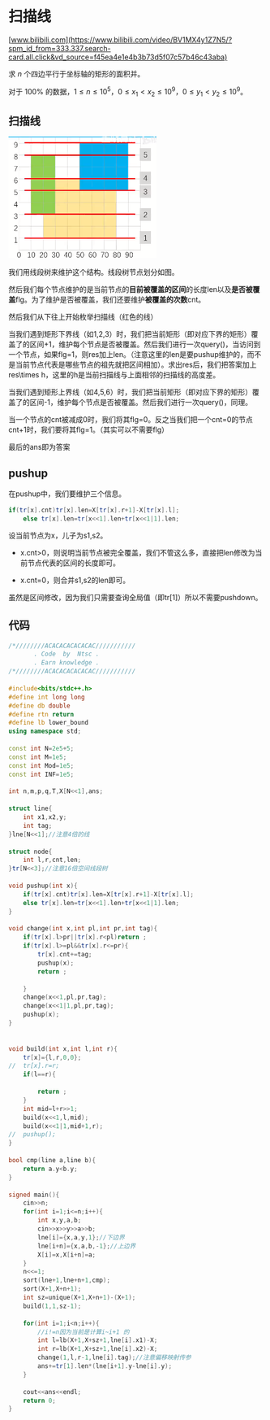 # 扫描线

[www.bilibili.com](https://www.bilibili.com/video/BV1MX4y1Z7N5/?spm_id_from=333.337.search-card.all.click&vd_source=f45ea4e1e4b3b73d5f07c57b46c43aba)


求 $n$ 个四边平行于坐标轴的矩形的面积并。

对于 $100\%$ 的数据，$1 \le n \le {10}^5$，$0 \le x_1 < x_2 \le {10}^9$，$0 \le y_1 < y_2 \le {10}^9$。

## 扫描线

![image.png](扫描线+5b3eb184-51de-4a7f-b45c-d8a53f0e3c28/image.png)

我们用线段树来维护这个结构。线段树节点划分如图。

然后我们每个节点维护的是当前节点的**目前被覆盖的区间**的长度len以及**是否被覆盖**flg。为了维护是否被覆盖，我们还要维护**被覆盖的次数**cnt。

然后我们从下往上开始枚举扫描线（红色的线）

当我们遇到矩形下界线（如1,2,3）时，我们把当前矩形（即对应下界的矩形）覆盖了的区间+1，维护每个节点是否被覆盖。然后我们进行一次query()，当访问到一个节点，如果flg=1，则res加上len。（注意这里的len是要pushup维护的，而不是当前节点代表是哪些节点的祖先就把区间相加）。求出res后，我们把答案加上res\times h，这里的h是当前扫描线与上面相邻的扫描线的高度差。

当我们遇到矩形上界线（如4,5,6）时，我们把当前矩形（即对应下界的矩形）覆盖了的区间-1，维护每个节点是否被覆盖。然后我们进行一次query()，同理。

当一个节点的cnt被减成0时，我们将其flg=0。反之当我们把一个cnt=0的节点cnt+1时，我们要将其flg=1。（其实可以不需要flg）

最后的ans即为答案

## pushup

在pushup中，我们要维护三个信息。

```C++
if(tr[x].cnt)tr[x].len=X[tr[x].r+1]-X[tr[x].l];
	else tr[x].len=tr[x<<1].len+tr[x<<1|1].len;
```

设当前节点为x，儿子为s1,s2。

- x.cnt>0，则说明当前节点被完全覆盖，我们不管这么多，直接把len修改为当前节点代表的区间的长度即可。

- x.cnt=0，则合并s1,s2的len即可。

虽然是区间修改，因为我们只需要查询全局值（即tr[1]）所以不需要pushdown。

## 代码

```C++
/*////////ACACACACACACAC///////////
       . Code  by  Ntsc .
       . Earn knowledge .
/*////////ACACACACACACAC///////////

#include<bits/stdc++.h>
#define int long long
#define db double
#define rtn return
#define lb lower_bound
using namespace std;

const int N=2e5+5;
const int M=1e5;
const int Mod=1e5;
const int INF=1e5;

int n,m,p,q,T,X[N<<1],ans;

struct line{
	int x1,x2,y;
	int tag;
}lne[N<<1];//注意4倍的线 

struct node{
	int l,r,cnt,len;
}tr[N<<3];//注意16倍空间线段树 

void pushup(int x){
	if(tr[x].cnt)tr[x].len=X[tr[x].r+1]-X[tr[x].l];
	else tr[x].len=tr[x<<1].len+tr[x<<1|1].len;
}

void change(int x,int pl,int pr,int tag){
	if(tr[x].l>pr||tr[x].r<pl)return ;
	if(tr[x].l>=pl&&tr[x].r<=pr){
		tr[x].cnt+=tag;
		pushup(x);
		return ;
		
	}
	change(x<<1,pl,pr,tag);
	change(x<<1|1,pl,pr,tag);
	pushup(x);
} 


void build(int x,int l,int r){
	tr[x]={l,r,0,0};
//	tr[x].r=r;
	if(l==r){
		
		return ;
	}
	int mid=l+r>>1;
	build(x<<1,l,mid);
	build(x<<1|1,mid+1,r);
//	pushup();
}

bool cmp(line a,line b){
	return a.y<b.y;
}

signed main(){
	cin>>n;
	for(int i=1;i<=n;i++){
		int x,y,a,b;
		cin>>x>>y>>a>>b;
		lne[i]={x,a,y,1};//下边界 
		lne[i+n]={x,a,b,-1};//上边界
		X[i]=x,X[i+n]=a; 
	}
	n<<=1;
	sort(lne+1,lne+n+1,cmp);
	sort(X+1,X+n+1); 
	int sz=unique(X+1,X+n+1)-(X+1);
	build(1,1,sz-1);
	
	for(int i=1;i<n;i++){
		//i!=n因为当前是计算i~i+1 的 
		int l=lb(X+1,X+sz+1,lne[i].x1)-X;
		int r=lb(X+1,X+sz+1,lne[i].x2)-X;
		change(1,l,r-1,lne[i].tag);//注意偏移映射传参
		ans+=tr[1].len*(lne[i+1].y-lne[i].y); 
	}
	
	cout<<ans<<endl;
	return 0;
}


```




